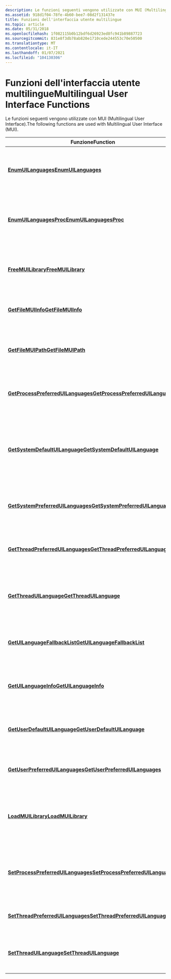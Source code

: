 ```yaml
---
description: Le funzioni seguenti vengono utilizzate con MUI (Multilingual User Interface).
ms.assetid: 918d1f04-78fe-4b60-bee7-08d2f131437e
title: Funzioni dell'interfaccia utente multilingue
ms.topic: article
ms.date: 05/31/2018
ms.openlocfilehash: 1f082115b0b12bdf6d26923ed8fc941b89887723
ms.sourcegitcommit: 831e8f3db78ab820e1710cede244553c70e50500
ms.translationtype: MT
ms.contentlocale: it-IT
ms.lasthandoff: 01/07/2021
ms.locfileid: "104130306"
---
```

# <a name="multilingual-user-interface-functions"></a><span data-ttu-id="9919b-103">Funzioni dell'interfaccia utente multilingue</span><span class="sxs-lookup"><span data-stu-id="9919b-103">Multilingual User Interface Functions</span></span>

<span data-ttu-id="9919b-104">Le funzioni seguenti vengono utilizzate con MUI (Multilingual User Interface).</span><span class="sxs-lookup"><span data-stu-id="9919b-104">The following functions are used with Multilingual User Interface (MUI).</span></span>



| <span data-ttu-id="9919b-105">Funzione</span><span class="sxs-lookup"><span data-stu-id="9919b-105">Function</span></span>                                                                 | <span data-ttu-id="9919b-106">Descrizione</span><span class="sxs-lookup"><span data-stu-id="9919b-106">Description</span></span>                                                                                                             |
|--------------------------------------------------------------------------|-------------------------------------------------------------------------------------------------------------------------|
| [<span data-ttu-id="9919b-107">**EnumUILanguages**</span><span class="sxs-lookup"><span data-stu-id="9919b-107">**EnumUILanguages**</span></span>](/windows/desktop/api/Winnls/nf-winnls-enumuilanguagesa)                               | <span data-ttu-id="9919b-108">Enumera le lingue dell'interfaccia utente disponibili nel sistema operativo.</span><span class="sxs-lookup"><span data-stu-id="9919b-108">Enumerates the user interface languages that are available on the operating system.</span></span>                                     |
| [<span data-ttu-id="9919b-109">**EnumUILanguagesProc**</span><span class="sxs-lookup"><span data-stu-id="9919b-109">**EnumUILanguagesProc**</span></span>](/windows/win32/api/winnls/nc-winnls-uilanguage_enumproca)                       | <span data-ttu-id="9919b-110">Funzione definita dall'applicazione utilizzata con la funzione [**EnumUILanguages**](/windows/desktop/api/Winnls/nf-winnls-enumuilanguagesa) .</span><span class="sxs-lookup"><span data-stu-id="9919b-110">An application-defined function used with the [**EnumUILanguages**](/windows/desktop/api/Winnls/nf-winnls-enumuilanguagesa) function.</span></span>                      |
| [<span data-ttu-id="9919b-111">**FreeMUILibrary**</span><span class="sxs-lookup"><span data-stu-id="9919b-111">**FreeMUILibrary**</span></span>](/windows/desktop/api/Muiload/nf-muiload-freemuilibrary)                                 | <span data-ttu-id="9919b-112">Decrementa il conteggio dei riferimenti di un modulo di risorse caricato da [ **LoadMUILibrary**](/windows/desktop/api/Muiload/nf-muiload-loadmuilibrarya)</span><span class="sxs-lookup"><span data-stu-id="9919b-112">Decrements the reference count of a resource module loaded by [**LoadMUILibrary**](/windows/desktop/api/Muiload/nf-muiload-loadmuilibrarya)</span></span>                  |
| [<span data-ttu-id="9919b-113">**GetFileMUIInfo**</span><span class="sxs-lookup"><span data-stu-id="9919b-113">**GetFileMUIInfo**</span></span>](/windows/desktop/api/Winnls/nf-winnls-getfilemuiinfo)                                 | <span data-ttu-id="9919b-114">Recupera le informazioni correlate alle risorse relative a un file.</span><span class="sxs-lookup"><span data-stu-id="9919b-114">Retrieves resource-related information about a file.</span></span>                                                                    |
| [<span data-ttu-id="9919b-115">**GetFileMUIPath**</span><span class="sxs-lookup"><span data-stu-id="9919b-115">**GetFileMUIPath**</span></span>](/windows/desktop/api/Winnls/nf-winnls-getfilemuipath)                                 | <span data-ttu-id="9919b-116">Recupera il percorso di un file di risorse specifico della lingua associato al file.</span><span class="sxs-lookup"><span data-stu-id="9919b-116">Retrieves the path to a language-specific resource file associated with the supplied LN file.</span></span>                           |
| [<span data-ttu-id="9919b-117">**GetProcessPreferredUILanguages**</span><span class="sxs-lookup"><span data-stu-id="9919b-117">**GetProcessPreferredUILanguages**</span></span>](/windows/desktop/api/Winnls/nf-winnls-getprocesspreferreduilanguages) | <span data-ttu-id="9919b-118">Recupera le lingue dell'interfaccia utente preferite del processo.</span><span class="sxs-lookup"><span data-stu-id="9919b-118">Retrieves the process preferred UI languages.</span></span>                                                                           |
| [<span data-ttu-id="9919b-119">**GetSystemDefaultUILanguage**</span><span class="sxs-lookup"><span data-stu-id="9919b-119">**GetSystemDefaultUILanguage**</span></span>](/windows/desktop/api/Winnls/nf-winnls-getsystemdefaultuilanguage)         | <span data-ttu-id="9919b-120">Recupera l'identificatore di lingua per la lingua dell'interfaccia utente predefinita del sistema, nota come "lingua di installazione" in Windows Vista.</span><span class="sxs-lookup"><span data-stu-id="9919b-120">Retrieves the language identifier for the system default UI language, known as the "install language" on Windows Vista.</span></span> |
| [<span data-ttu-id="9919b-121">**GetSystemPreferredUILanguages**</span><span class="sxs-lookup"><span data-stu-id="9919b-121">**GetSystemPreferredUILanguages**</span></span>](/windows/desktop/api/Winnls/nf-winnls-getsystempreferreduilanguages)   | <span data-ttu-id="9919b-122">Recupera le lingue dell'interfaccia utente preferite del sistema.</span><span class="sxs-lookup"><span data-stu-id="9919b-122">Retrieves the system preferred UI languages.</span></span>                                                                            |
| [<span data-ttu-id="9919b-123">**GetThreadPreferredUILanguages**</span><span class="sxs-lookup"><span data-stu-id="9919b-123">**GetThreadPreferredUILanguages**</span></span>](/windows/desktop/api/Winnls/nf-winnls-getthreadpreferreduilanguages)   | <span data-ttu-id="9919b-124">Recupera le lingue dell'interfaccia utente preferite per il thread corrente.</span><span class="sxs-lookup"><span data-stu-id="9919b-124">Retrieves the thread preferred UI languages for the current thread.</span></span>                                                     |
| [<span data-ttu-id="9919b-125">**GetThreadUILanguage**</span><span class="sxs-lookup"><span data-stu-id="9919b-125">**GetThreadUILanguage**</span></span>](/windows/desktop/api/Winnls/nf-winnls-getthreaduilanguage)                       | <span data-ttu-id="9919b-126">Restituisce l'identificatore di lingua della prima lingua dell'interfaccia utente per il thread corrente.</span><span class="sxs-lookup"><span data-stu-id="9919b-126">Returns the language identifier of the first user interface language for the current thread.</span></span>                            |
| [<span data-ttu-id="9919b-127">**GetUILanguageFallbackList**</span><span class="sxs-lookup"><span data-stu-id="9919b-127">**GetUILanguageFallbackList**</span></span>](/windows/desktop/api/Muiload/nf-muiload-getuilanguagefallbacklist)           | <span data-ttu-id="9919b-128">Ottiene un elenco di fallback di lingue dell'interfaccia utente rappresentate come nomi di lingua.</span><span class="sxs-lookup"><span data-stu-id="9919b-128">Gets a fallback list of user interface languages represented as language names.</span></span>                                         |
| [<span data-ttu-id="9919b-129">**GetUILanguageInfo**</span><span class="sxs-lookup"><span data-stu-id="9919b-129">**GetUILanguageInfo**</span></span>](/windows/desktop/api/Winnls/nf-winnls-getuilanguageinfo)                           | <span data-ttu-id="9919b-130">Recupera una serie di informazioni su una lingua dell'interfaccia utente.</span><span class="sxs-lookup"><span data-stu-id="9919b-130">Retrieves a variety of information about a user interface language.</span></span>                                                     |
| [<span data-ttu-id="9919b-131">**GetUserDefaultUILanguage**</span><span class="sxs-lookup"><span data-stu-id="9919b-131">**GetUserDefaultUILanguage**</span></span>](/windows/desktop/api/Winnls/nf-winnls-getuserdefaultuilanguage)             | <span data-ttu-id="9919b-132">Restituisce l'identificatore di lingua per la lingua dell'interfaccia utente dell'utente corrente.</span><span class="sxs-lookup"><span data-stu-id="9919b-132">Returns the language identifier for the user UI language for the current user.</span></span>                                          |
| [<span data-ttu-id="9919b-133">**GetUserPreferredUILanguages**</span><span class="sxs-lookup"><span data-stu-id="9919b-133">**GetUserPreferredUILanguages**</span></span>](/windows/desktop/api/Winnls/nf-winnls-getuserpreferreduilanguages)       | <span data-ttu-id="9919b-134">Recupera le lingue dell'interfaccia utente preferite dell'utente.</span><span class="sxs-lookup"><span data-stu-id="9919b-134">Retrieves the user preferred UI languages.</span></span>                                                                              |
| [<span data-ttu-id="9919b-135">**LoadMUILibrary**</span><span class="sxs-lookup"><span data-stu-id="9919b-135">**LoadMUILibrary**</span></span>](/windows/desktop/api/Muiload/nf-muiload-loadmuilibrarya)                                 | <span data-ttu-id="9919b-136">Restituisce un handle per le risorse specifiche della lingua associate a un file specifico indipendente dalla lingua (LN).</span><span class="sxs-lookup"><span data-stu-id="9919b-136">Returns a handle to the language-specific resources associated with a particular language-neutral (LN) file.</span></span>            |
| [<span data-ttu-id="9919b-137">**SetProcessPreferredUILanguages**</span><span class="sxs-lookup"><span data-stu-id="9919b-137">**SetProcessPreferredUILanguages**</span></span>](/windows/desktop/api/Winnls/nf-winnls-setprocesspreferreduilanguages) | <span data-ttu-id="9919b-138">Imposta le lingue dell'interfaccia utente preferite del processo per il processo dell'applicazione.</span><span class="sxs-lookup"><span data-stu-id="9919b-138">Sets the process preferred UI languages for the application process.</span></span>                                                    |
| [<span data-ttu-id="9919b-139">**SetThreadPreferredUILanguages**</span><span class="sxs-lookup"><span data-stu-id="9919b-139">**SetThreadPreferredUILanguages**</span></span>](/windows/desktop/api/Winnls/nf-winnls-setthreadpreferreduilanguages)   | <span data-ttu-id="9919b-140">Imposta le lingue dell'interfaccia utente preferite del thread.</span><span class="sxs-lookup"><span data-stu-id="9919b-140">Sets the thread preferred UI languages.</span></span>                                                                                 |
| [<span data-ttu-id="9919b-141">**SetThreadUILanguage**</span><span class="sxs-lookup"><span data-stu-id="9919b-141">**SetThreadUILanguage**</span></span>](/windows/desktop/api/Winnls/nf-winnls-setthreaduilanguage)                       | <span data-ttu-id="9919b-142">Imposta la lingua dell'interfaccia utente preferita per il thread corrente.</span><span class="sxs-lookup"><span data-stu-id="9919b-142">Sets the preferred user interface language for the current thread.</span></span>                                                      |



 

 

 
